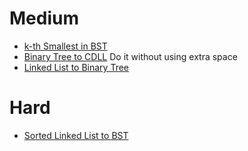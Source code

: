 # Medium
- [k-th Smallest in BST](https://www.geeksforgeeks.org/problems/find-k-th-smallest-element-in-bst/1)
- [Binary Tree to CDLL](https://www.geeksforgeeks.org/problems/binary-tree-to-cdll/1?itm_source=geeksforgeeks&itm_medium=article&itm_campaign=practice_card) Do it without using extra space
- [Linked List to Binary Tree](https://www.geeksforgeeks.org/problems/make-binary-tree/1?itm_source=geeksforgeeks&itm_medium=article&itm_campaign=practice_card) 

# Hard
- [Sorted Linked List to BST](https://www.geeksforgeeks.org/problems/sorted-list-to-bst/1?itm_source=geeksforgeeks&itm_medium=article&itm_campaign=practice_card)
